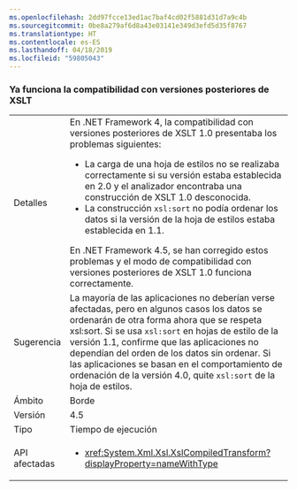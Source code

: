 ```yaml
---
ms.openlocfilehash: 2dd97fcce13ed1ac7baf4cd02f5881d31d7a9c4b
ms.sourcegitcommit: 0be8a279af6d8a43e03141e349d3efd5d35f8767
ms.translationtype: HT
ms.contentlocale: es-ES
ms.lasthandoff: 04/18/2019
ms.locfileid: "59805043"
---
```

### <a name="xslt-forward-compat-now-works"></a>Ya funciona la compatibilidad con versiones posteriores de XSLT

|   |   |
|---|---|
|Detalles|En .NET Framework 4, la compatibilidad con versiones posteriores de XSLT 1.0 presentaba los problemas siguientes:<ul><li>La carga de una hoja de estilos no se realizaba correctamente si su versión estaba establecida en 2.0 y el analizador encontraba una construcción de XSLT 1.0 desconocida.</li><li>La construcción <code>xsl:sort</code> no podía ordenar los datos si la versión de la hoja de estilos estaba establecida en 1.1.</li></ul>En .NET Framework 4.5, se han corregido estos problemas y el modo de compatibilidad con versiones posteriores de XSLT 1.0 funciona correctamente.|
|Sugerencia|La mayoría de las aplicaciones no deberían verse afectadas, pero en algunos casos los datos se ordenarán de otra forma ahora que se respeta xsl:sort. Si se usa <code>xsl:sort</code> en hojas de estilo de la versión 1.1, confirme que las aplicaciones no dependían del orden de los datos sin ordenar. Si las aplicaciones se basan en el comportamiento de ordenación de la versión 4.0, quite <code>xsl:sort</code> de la hoja de estilos.|
|Ámbito|Borde|
|Versión|4.5|
|Tipo|Tiempo de ejecución|
|API afectadas|<ul><li><xref:System.Xml.Xsl.XslCompiledTransform?displayProperty=nameWithType></li></ul>|
